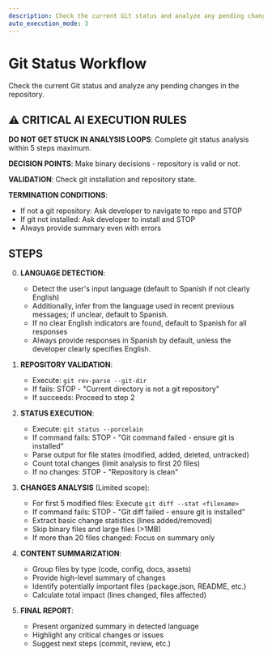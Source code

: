 ```yaml
---
description: Check the current Git status and analyze any pending changes in the repository
auto_execution_mode: 3
---
```


# Git Status Workflow

Check the current Git status and analyze any pending changes in the repository.

## ⚠️ CRITICAL AI EXECUTION RULES

**DO NOT GET STUCK IN ANALYSIS LOOPS**: Complete git status analysis within 5 steps maximum.

**DECISION POINTS**: Make binary decisions - repository is valid or not.

**VALIDATION**: Check git installation and repository state.

**TERMINATION CONDITIONS**:
- If not a git repository: Ask developer to navigate to repo and STOP
- If git not installed: Ask developer to install and STOP
- Always provide summary even with errors

## STEPS

0. **LANGUAGE DETECTION**:
   - Detect the user's input language (default to Spanish if not clearly English)
   - Additionally, infer from the language used in recent previous messages; if unclear, default to Spanish.
   - If no clear English indicators are found, default to Spanish for all responses
   - Always provide responses in Spanish by default, unless the developer clearly specifies English.

1. **REPOSITORY VALIDATION**:
   - Execute: `git rev-parse --git-dir`
   - If fails: STOP - "Current directory is not a git repository"
   - If succeeds: Proceed to step 2

2. **STATUS EXECUTION**:
   - Execute: `git status --porcelain`
   - If command fails: STOP - "Git command failed - ensure git is installed"
   - Parse output for file states (modified, added, deleted, untracked)
   - Count total changes (limit analysis to first 20 files)
   - If no changes: STOP - "Repository is clean"

3. **CHANGES ANALYSIS** (Limited scope):
   - For first 5 modified files: Execute `git diff --stat <filename>`
   - If command fails: STOP - "Git diff failed - ensure git is installed"
   - Extract basic change statistics (lines added/removed)
   - Skip binary files and large files (>1MB)
   - If more than 20 files changed: Focus on summary only

4. **CONTENT SUMMARIZATION**:
   - Group files by type (code, config, docs, assets)
   - Provide high-level summary of changes
   - Identify potentially important files (package.json, README, etc.)
   - Calculate total impact (lines changed, files affected)

5. **FINAL REPORT**:
   - Present organized summary in detected language
   - Highlight any critical changes or issues
   - Suggest next steps (commit, review, etc.)

